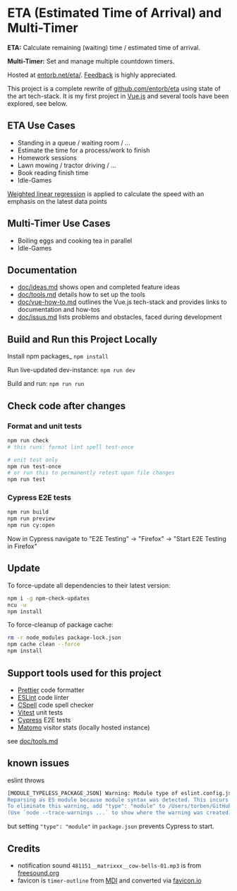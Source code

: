 # ETA (Estimated Time of Arrival) and Multi-Timer

**ETA:** Calculate remaining (waiting) time / estimated time of arrival.

**Multi-Timer:** Set and manage multiple countdown timers.

Hosted at [entorb.net/eta/](https://entorb.net/eta/). [Feedback](https://entorb.net/contact.php?origin=eta) is highly appreciated.

This project is a complete rewrite of [github.com/entorb/eta](https://github.com/entorb/eta/) using state of the art tech-stack. It is my first project in [Vue.js](https://vuejs.org) and several tools have been explored, see below.

## ETA Use Cases

- Standing in a queue / waiting room / ...
- Estimate the time for a process/work to finish
- Homework sessions
- Lawn mowing / tractor driving / ...
- Book reading finish time
- Idle-Games

[Weighted linear regression](https://en.wikipedia.org/wiki/Weighted_least_squares) is applied to calculate the speed with an emphasis on the latest data points

## Multi-Timer Use Cases

- Boiling eggs and cooking tea in parallel
- Idle-Games

## Documentation

- [doc/ideas.md](https://github.com/entorb/eta-vue/blob/main/doc/ideas.md) shows open and completed feature ideas
- [doc/tools.md](https://github.com/entorb/eta-vue/blob/main/doc/tools.md) details how to set up the tools
- [doc/vue-how-to.md](https://github.com/entorb/eta-vue/blob/main/doc/vue-how-to.md) outlines the Vue.js tech-stack and provides links to documentation and how-tos
- [doc/issus.md](https://github.com/entorb/eta-vue/blob/main/doc/issues.md) lists problems and obstacles, faced during development

## Build and Run this Project Locally

Install npm packages\_ `npm install`

Run live-updated dev-instance: `npm run dev`

Build and run: `npm run run`

## Check code after changes

### Format and unit tests

```sh
npm run check
# this runs: format lint spell test-once

# unit test only
npm run test-once
# or run this to permanently retest upon file changes
npm run test
```

### Cypress E2E tests

```sh
npm run build
npm run preview
npm run cy:open
```

Now in Cypress navigate to "E2E Testing" -> "Firefox" -> "Start E2E Testing in Firefox"

## Update

To force-update all dependencies to their latest version:

```sh
npm i -g npm-check-updates
ncu -u
npm install
```

To force-cleanup of package cache:

```sh
rm -r node_modules package-lock.json
npm cache clean --force
npm install
```

## Support tools used for this project

- [Prettier](https://prettier.io) code formatter
- [ESLint](https://eslint.org) code linter
- [CSpell](https://cspell.org) code spell checker
- [Vitest](https://vitest.dev) unit tests
- [Cypress](https://www.cypress.io) E2E tests
- [Matomo](https://matomo.org) visitor stats (locally hosted instance)

see [doc/tools.md](https://github.com/entorb/eta-vue/blob/main/doc/tools.md)

## known issues

eslint throws

```sh
[MODULE_TYPELESS_PACKAGE_JSON] Warning: Module type of eslint.config.js is not specified and it doesn't parse as CommonJS.
Reparsing as ES module because module syntax was detected. This incurs a performance overhead.
To eliminate this warning, add "type": "module" to /Users/torben/GitHub/eta-vue/package.json.
(Use `node --trace-warnings ...` to show where the warning was created)
```

but setting `"type": "module"` in `package.json` prevents Cypress to start.

## Credits

- notification sound `481151__matrixxx__cow-bells-01.mp3` is from [freesound.org](https://freesound.org/people/MATRIXXX_/sounds/481151/)
- favicon is `timer-outline` from [MDI](https://pictogrammers.com/library/mdi/icon/timer-outline/) and converted via [favicon.io](https://favicon.io/favicon-converter/)
